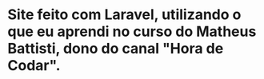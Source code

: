 # Site feito com Laravel, utilizando o que eu aprendi no curso do Matheus Battisti, dono do canal "Hora de Codar".